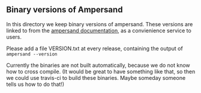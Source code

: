 ## Binary versions of Ampersand

In this directory we keep binary versions of ampersand. These versions are linked to from the [ampersand documentation](https://github.com/AmpersandTarski/documentation), as a convienience service to users. 

Please add a file VERSION.txt at every release, containing the output of `ampersand --version` 

Currently the binaries are not built automatically, because we do not know how to cross compile. (It would be great to have something like that, so then we could use travis-ci to build these binaries. Maybe someday someone tells us how to do that!)
